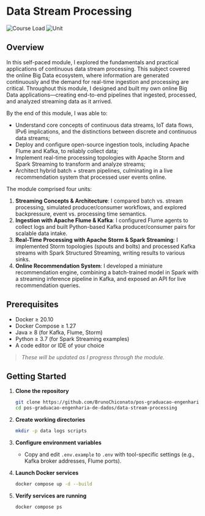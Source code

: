 # Data Stream Processing

![Course Load](https://img.shields.io/badge/Course%20Load-24h-blue)
![Unit](https://img.shields.io/badge/Unit-PUC%20Minas%20Virtual-orange)

## Overview

In this self-paced module, I explored the fundamentals and practical applications of continuous data stream processing. This subject covered the online Big Data ecosystem, where information are generated continuously and the demand for real-time ingestion and processing are critical. Throughout this module, I designed and built my own online Big Data applications—creating end-to-end pipelines that ingested, processed, and analyzed streaming data as it arrived.

By the end of this module, I was able to:

- Understand core concepts of continuous data streams, IoT data flows, IPv6 implications, and the distinctions between discrete and continuous data streams;
- Deploy and configure open-source ingestion tools, including Apache Flume and Kafka, to reliably collect data;
- Implement real-time processing topologies with Apache Storm and Spark Streaming to transform and analyze streams;
- Architect hybrid batch + stream pipelines, culminating in a live recommendation system that processed user events online.

The module comprised four units:

1. **Streaming Concepts & Architecture**: I compared batch vs. stream processing, simulated producer/consumer workflows, and explored backpressure, event vs. processing time semantics.
2. **Ingestion with Apache Flume & Kafka**: I configured Flume agents to collect logs and built Python-based Kafka producer/consumer pairs for scalable data intake.
3. **Real-Time Processing with Apache Storm & Spark Streaming**: I implemented Storm topologies (spouts and bolts) and processed Kafka streams with Spark Structured Streaming, writing results to various sinks.
4. **Online Recommendation System**: I developed a miniature recommendation engine, combining a batch-trained model in Spark with a streaming inference pipeline in Kafka, and exposed an API for live recommendation queries.

## Prerequisites

- Docker ≥ 20.10
- Docker Compose ≥ 1.27
- Java ≥ 8 (for Kafka, Flume, Storm)
- Python ≥ 3.7 (for Spark Streaming examples)
- A code editor or IDE of your choice

> *These will be updated as I progress through the module.*

## Getting Started

1. **Clone the repository**
   ```bash
   git clone https://github.com/BrunoChiconato/pos-graduacao-engenharia-de-dados.git
   cd pos-graduacao-engenharia-de-dados/data-stream-processing
   ```

2. **Create working directories**
   ```bash
   mkdir -p data logs scripts
   ```

3. **Configure environment variables** 
   - Copy and edit `.env.example` to `.env` with tool-specific settings (e.g., Kafka broker addresses, Flume ports).

4. **Launch Docker services**
   ```bash
   docker compose up -d --build
   ```

5. **Verify services are running**
   ```bash
   docker compose ps
   ```